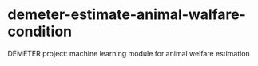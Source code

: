 # demeter-estimate-animal-walfare-condition
DEMETER project: machine learning module for animal welfare estimation
